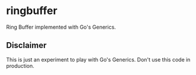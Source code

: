 # ringbuffer
Ring Buffer implemented with Go's Generics.

## Disclaimer
This is just an experiment to play with Go's Generics. Don't use this code in production.
